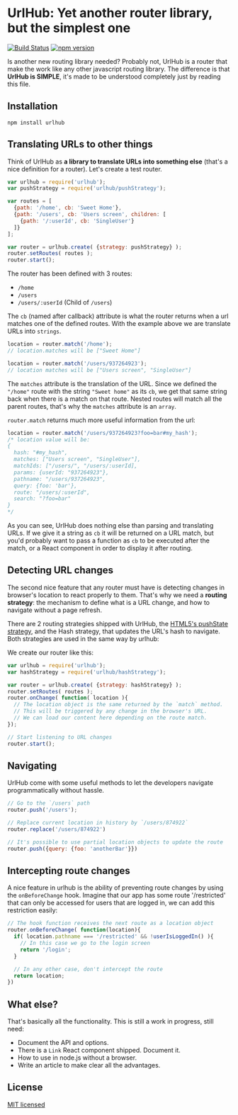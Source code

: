 UrlHub: Yet another router library, but the simplest one
======================================================
[![Build Status](https://secure.travis-ci.org/arqex/freezer.svg)](https://travis-ci.org/arqex/urlhub)
[![npm version](https://badge.fury.io/js/urlhub.svg)](http://badge.fury.io/js/urlhub)

Is another new routing library needed? Probably not, UrlHub is a router that make the work like any other javascript routing library. The difference is that **UrlHub is SIMPLE**, it's made to be understood completely just by reading this file.

## Installation

```
npm install urlhub
```

## Translating URLs to other things

Think of UrlHub as **a library to translate URLs into something else** (that's a nice definition for a router). Let's create a test router.

```js
var urlhub = require('urlhub');
var pushStrategy = require('urlhub/pushStrategy');

var routes = [
  {path: '/home', cb: 'Sweet Home'},
  {path: '/users', cb: 'Users screen', children: [
    {path: '/:userId', cb: 'SingleUser'}
  ]}
];

var router = urlhub.create( {strategy: pushStrategy} );
router.setRoutes( routes );
router.start();
```

The router has been defined with 3 routes:
- `/home`
- `/users`
- `/users/:userId` (Child of `/users`)

The `cb` (named after callback) attribute is what the router returns when a url matches one of the defined routes. With the example above we are translate URLs into `strings`.

```js
location = router.match('/home');
// location.matches will be ["Sweet Home"]

location = router.match('/users/937264923');
// location matches will be ["Users screen", "SingleUser"]
```

The `matches` attribute is the translation of the URL. Since we defined the `"/home"` route with the string `"Sweet home"` as its `cb`, we get that same string back when there is a match on that route. Nested routes will match all the parent routes, that's
why the `matches` attribute is an `array`.

`router.match` returns much more useful information from the url:
```js
location = router.match('/users/937264923?foo=bar#my_hash');
/* location value will be:
{
  hash: "#my_hash",
  matches: ["Users screen", "SingleUser"],
  matchIds: ["/users/", "/users/:userId], 
  params: {userId: "937264923"},
  pathname: "/users/937264923",
  query: {foo: 'bar'},
  route: "/users/:userId",
  search: "?foo=bar"
}
*/
```

As you can see, UrlHub does nothing else than parsing and translating URLs. If we give it a string as `cb` it will be returned on a URL match, but you'd probably want to pass a function as `cb` to be executed after the match, or a React component in order to display it after routing.

## Detecting URL changes
The second nice feature that any router must have is detecting changes in browser's location to react properly to them. That's why we need a **routing strategy**: the mechanism to define what is a URL change, and how to navigate without a page refresh.

There are 2 routing strategies shipped with UrlHub, the [HTML5's pushState strategy](https://developer.mozilla.org/en-US/docs/Web/API/History_API), and the Hash strategy, that updates the URL's hash to navigate. Both strategies are used in the same way by urlhub:

We create our router like this:
```js
var urlhub = require('urlhub');
var hashStrategy = require('urlhub/hashStrategy');

var router = urlhub.create( {strategy: hashStrategy} );
router.setRoutes( routes );
router.onChange( function( location ){
  // The location object is the same returned by the `match` method.
  // This will be triggered by any change in the browser's URL.
  // We can load our content here depending on the route match.
});

// Start listening to URL changes
router.start();
```

## Navigating
UrlHub come with some useful methods to let the developers navigate programmatically without hassle.

```js
// Go to the `/users` path
router.push('/users');

// Replace current location in history by `/users/874922`
router.replace('/users/874922')

// It's possible to use partial location objects to update the route
router.push({query: {foo: 'anotherBar'}})
```

## Intercepting route changes
A nice feature in urlhub is the ability of preventing route changes by using the `onBeforeChange` hook. Imagine that our app has some route '/restricted' that can only be accessed for users that are logged in, we can add this restriction easily:
```js
// The hook function receives the next route as a location object
router.onBeforeChange( function(location){
  if( location.pathname === '/restricted' && !userIsLoggedIn() ){
    // In this case we go to the login screen
    return '/login';
  }

  // In any other case, don't intercept the route
  return location;
})
```

## What else?
That's basically all the functionality. This is still a work in progress, still need:
* Document the API and options.
* There is a `Link` React component shipped. Document it.
* How to use in node.js without a browser.
* Write an article to make clear all the advantages.


## License
[MIT licensed](LICENSE)
